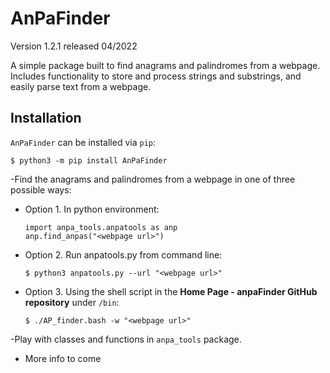 # AnPaFinder
Version 1.2.1 released 04/2022

A simple package built to find anagrams and palindromes from a webpage. 
Includes functionality to store and process strings and substrings, 
and easily parse text from a webpage.

## Installation
`AnPaFinder` can be installed via `pip`:
```
$ python3 -m pip install AnPaFinder
```

-Find the anagrams and palindromes from a webpage in one of three possible ways:
 - Option 1. In python environment:
   ```
   import anpa_tools.anpatools as anp
   anp.find_anpas("<webpage url>")
   ```
 - Option 2. Run anpatools.py from command line:
   ```
   $ python3 anpatools.py --url "<webpage url>"
   ```
 - Option 3. Using the shell script in the **Home Page - anpaFinder GitHub repository** under `/bin`:
   ```
   $ ./AP_finder.bash -w "<webpage url>"
   ```
-Play with classes and functions in `anpa_tools` package.
 - More info to come
		
